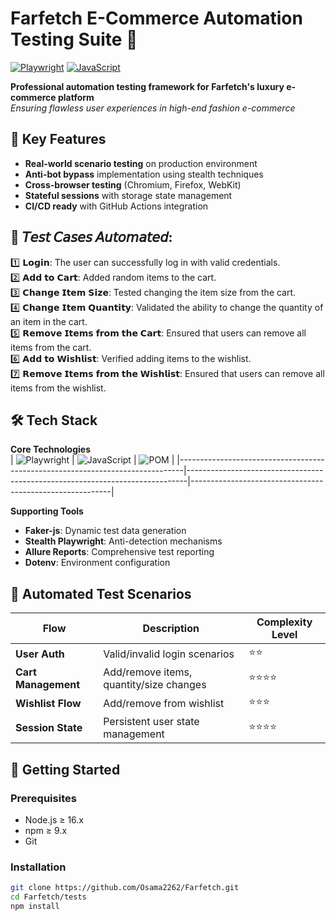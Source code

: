 # Farfetch E-Commerce Automation Testing Suite 🚀

[![Playwright](https://img.shields.io/badge/Playwright-1.42.1-blue?logo=playwright)](https://playwright.dev/)
[![JavaScript](https://img.shields.io/badge/JavaScript-ES6+-yellow?logo=javascript)](https://developer.mozilla.org/en-US/docs/Web/JavaScript)

**Professional automation testing framework for Farfetch's luxury e-commerce platform**  
*Ensuring flawless user experiences in high-end fashion e-commerce*


## 🌟 Key Features
- **Real-world scenario testing** on production environment
- **Anti-bot bypass** implementation using stealth techniques
- **Cross-browser testing** (Chromium, Firefox, WebKit)
- **Stateful sessions** with storage state management
- **CI/CD ready** with GitHub Actions integration

## 📌 𝘛𝘦𝘴𝘵 𝘊𝘢𝘴𝘦𝘴 𝘈𝘶𝘵𝘰𝘮𝘢𝘵𝘦𝘥:<br>
1️⃣ 𝗟𝗼𝗴𝗶𝗻: The user can successfully log in with valid credentials.<br>
2️⃣ 𝗔𝗱𝗱 𝘁𝗼 𝗖𝗮𝗿𝘁: Added random items to the cart.<br>
3️⃣ 𝗖𝗵𝗮𝗻𝗴𝗲 𝗜𝘁𝗲𝗺 𝗦𝗶𝘇𝗲: Tested changing the item size from the cart.<br>
4️⃣ 𝗖𝗵𝗮𝗻𝗴𝗲 𝗜𝘁𝗲𝗺 𝗤𝘂𝗮𝗻𝘁𝗶𝘁𝘆: Validated the ability to change the quantity of an item in the cart.<br>
5️⃣ 𝗥𝗲𝗺𝗼𝘃𝗲 𝗜𝘁𝗲𝗺𝘀 𝗳𝗿𝗼𝗺 𝘁𝗵𝗲 𝗖𝗮𝗿𝘁: Ensured that users can remove all items from the cart.<br>
6️⃣ 𝗔𝗱𝗱 𝘁𝗼 𝗪𝗶𝘀𝗵𝗹𝗶𝘀𝘁: Verified adding items to the wishlist.<br>
7️⃣ 𝗥𝗲𝗺𝗼𝘃𝗲 𝗜𝘁𝗲𝗺𝘀 𝗳𝗿𝗼𝗺 𝘁𝗵𝗲 𝗪𝗶𝘀𝗵𝗹𝗶𝘀𝘁: Ensured that users can remove all items from the wishlist.<br>

## 🛠️ Tech Stack
**Core Technologies**  
| ![Playwright](https://img.shields.io/badge/-Playwright-2E3440?logo=playwright) | ![JavaScript](https://img.shields.io/badge/-JavaScript-F7DF1E?logo=javascript) | ![POM](https://img.shields.io/badge/-POM%20Pattern-4B32C3) |
|-------------------------------------------------------------------------------|------------------------------------------------------------------------------|----------------------------------------------------------|

**Supporting Tools**  
- **Faker-js**: Dynamic test data generation
- **Stealth Playwright**: Anti-detection mechanisms
- **Allure Reports**: Comprehensive test reporting
- **Dotenv**: Environment configuration

## 🧪 Automated Test Scenarios
| Flow                | Description                                  | Complexity Level |
|---------------------|----------------------------------------------|------------------|
| **User Auth**       | Valid/invalid login scenarios                | ⭐⭐             |
| **Cart Management** | Add/remove items, quantity/size changes      | ⭐⭐⭐⭐         |
| **Wishlist Flow**   | Add/remove from wishlist                     | ⭐⭐⭐           |
| **Session State**   | Persistent user state management             | ⭐⭐⭐⭐         |

## 🚀 Getting Started

### Prerequisites
- Node.js ≥ 16.x
- npm ≥ 9.x
- Git

### Installation
```bash
git clone https://github.com/Osama2262/Farfetch.git
cd Farfetch/tests
npm install

